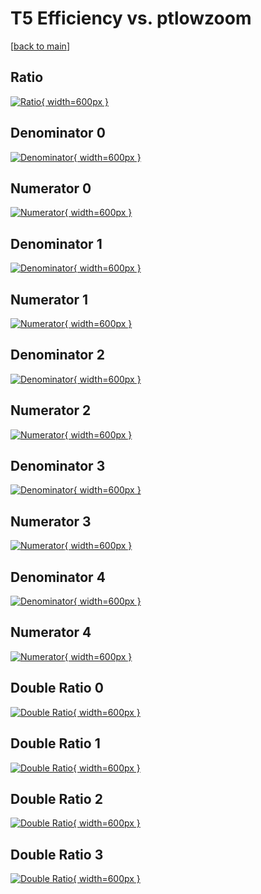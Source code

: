 # T5 Efficiency vs. ptlowzoom

[[back to main](./)]



## Ratio

[![Ratio](../mtv/var/T5_xtr_211_1_eff_ptlowzoom.png){ width=600px }](../mtv/var/T5_xtr_211_1_eff_ptlowzoom.pdf)

## Denominator 0

[![Denominator](../mtv/den/T5_xtr_211_1_eff_ptlowzoom_den0.png){ width=600px }](../mtv/den/T5_xtr_211_1_eff_ptlowzoom_den0.pdf)

## Numerator 0

[![Numerator](../mtv/num/T5_xtr_211_1_eff_ptlowzoom_num0.png){ width=600px }](../mtv/num/T5_xtr_211_1_eff_ptlowzoom_num0.pdf)

## Denominator 1

[![Denominator](../mtv/den/T5_xtr_211_1_eff_ptlowzoom_den1.png){ width=600px }](../mtv/den/T5_xtr_211_1_eff_ptlowzoom_den1.pdf)

## Numerator 1

[![Numerator](../mtv/num/T5_xtr_211_1_eff_ptlowzoom_num1.png){ width=600px }](../mtv/num/T5_xtr_211_1_eff_ptlowzoom_num1.pdf)

## Denominator 2

[![Denominator](../mtv/den/T5_xtr_211_1_eff_ptlowzoom_den2.png){ width=600px }](../mtv/den/T5_xtr_211_1_eff_ptlowzoom_den2.pdf)

## Numerator 2

[![Numerator](../mtv/num/T5_xtr_211_1_eff_ptlowzoom_num2.png){ width=600px }](../mtv/num/T5_xtr_211_1_eff_ptlowzoom_num2.pdf)

## Denominator 3

[![Denominator](../mtv/den/T5_xtr_211_1_eff_ptlowzoom_den3.png){ width=600px }](../mtv/den/T5_xtr_211_1_eff_ptlowzoom_den3.pdf)

## Numerator 3

[![Numerator](../mtv/num/T5_xtr_211_1_eff_ptlowzoom_num3.png){ width=600px }](../mtv/num/T5_xtr_211_1_eff_ptlowzoom_num3.pdf)

## Denominator 4

[![Denominator](../mtv/den/T5_xtr_211_1_eff_ptlowzoom_den4.png){ width=600px }](../mtv/den/T5_xtr_211_1_eff_ptlowzoom_den4.pdf)

## Numerator 4

[![Numerator](../mtv/num/T5_xtr_211_1_eff_ptlowzoom_num4.png){ width=600px }](../mtv/num/T5_xtr_211_1_eff_ptlowzoom_num4.pdf)

## Double Ratio 0

[![Double Ratio](../mtv/ratio/T5_xtr_211_1_eff_ptlowzoom_ratio0.png){ width=600px }](../mtv/ratio/T5_xtr_211_1_eff_ptlowzoom_ratio0.pdf)

## Double Ratio 1

[![Double Ratio](../mtv/ratio/T5_xtr_211_1_eff_ptlowzoom_ratio1.png){ width=600px }](../mtv/ratio/T5_xtr_211_1_eff_ptlowzoom_ratio1.pdf)

## Double Ratio 2

[![Double Ratio](../mtv/ratio/T5_xtr_211_1_eff_ptlowzoom_ratio2.png){ width=600px }](../mtv/ratio/T5_xtr_211_1_eff_ptlowzoom_ratio2.pdf)

## Double Ratio 3

[![Double Ratio](../mtv/ratio/T5_xtr_211_1_eff_ptlowzoom_ratio3.png){ width=600px }](../mtv/ratio/T5_xtr_211_1_eff_ptlowzoom_ratio3.pdf)

